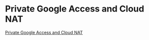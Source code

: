 # Private Google Access and Cloud NAT

[Private Google Access and Cloud NAT](https://www.cloudskillsboost.google/course_sessions/1685038/labs/314349)
